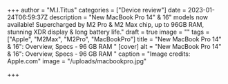 +++
author = "M.I.Titus"
categories = ["Device review"]
date = 2023-01-24T06:59:37Z
description = "New MacBook Pro 14\" & 16\" models now available! Supercharged by M2 Pro & M2 Max chip, up to 96GB RAM, stunning XDR display & long battery life."
draft = true
image = ""
tags = ["Apple", "M2Max", "M2Pro", "MacBookPro"]
title = "New MacBook Pro 14\" & 16\": Overview, Specs - 96 GB RAM "
[cover]
alt = "New MacBook Pro 14\" & 16\": Overview, Specs - 96 GB RAM "
caption = "Image credits: Apple.com"
image = "/uploads/macbookpro.jpg"

+++
